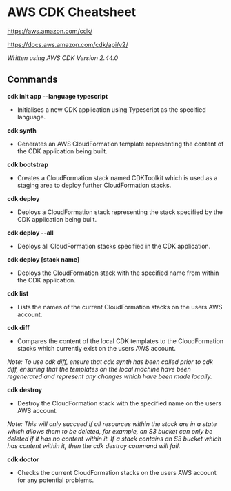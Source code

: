# AWS CDK Cheatsheet

https://aws.amazon.com/cdk/

https://docs.aws.amazon.com/cdk/api/v2/

*Written using AWS CDK Version 2.44.0*

## Commands
**cdk init app --language typescript**

* Initialises a new CDK application using Typescript as the specified language.

**cdk synth**

* Generates an AWS CloudFormation template representing the content of the CDK application being built.

**cdk bootstrap**

* Creates a CloudFormation stack named CDKToolkit which is used as a staging area to deploy further CloudFormation stacks.

**cdk deploy**

* Deploys a CloudFormation stack representing the stack specified by the CDK application being built.

**cdk deploy --all**

* Deploys all CloudFormation stacks specified in the CDK application.

**cdk deploy [stack name]**

* Deploys the CloudFormation stack with the specified name from within the CDK application.

**cdk list**

* Lists the names of the current CloudFormation stacks on the users AWS account.

**cdk diff**

* Compares the content of the local CDK templates to the CloudFormation stacks which currently exist on the users AWS account. 

*Note: To use cdk diff, ensure that cdk synth has been called prior to cdk diff, ensuring that the templates on the local machine have been regenerated and represent any changes which have been made locally.*

**cdk destroy <stack name>**

* Destroy the CloudFormation stack with the specified name on the users AWS account. 

*Note: This will only succeed if all resources within the stack are in a state which allows them to be deleted, for example, an S3 bucket can only be deleted if it has no content within it. If a stack contains an S3 bucket which has content within it, then the cdk destroy command will fail.*

**cdk doctor**

* Checks the current CloudFormation stacks on the users AWS account for any potential problems.
